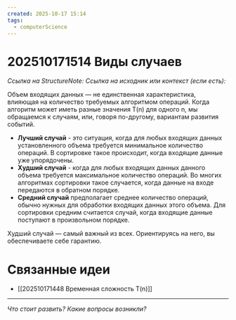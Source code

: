 ```yaml
---
created: 2025-10-17 15:14
tags:
  - computerScience
---
```

# 202510171514 Виды случаев

*Ссылка на StructureNote:*
*Ссылка на исходник или контекст (если есть):* 

Объем входящих данных — не единственная характеристика, влияющая на количество требуемых алгоритмом операций. Когда алгоритм может иметь разные значения T(n) для одного n, мы обращаемся к случаям, или, говоря по-другому, вариантам развития событий.

- **Лучший случай** - это ситуация, когда для любых входящих данных установленного объема требуется минимальное количество операций. В сортировке такое происходит, когда входящие данные уже упорядочены.
- **Худший случай** - когда для любых входящих данных данного объема требуется максимальное количество операций. Во многих алгоритмах сортировки такое случается, когда данные на входе передаются в обратном порядке.
- **Средний случай** предполагает среднее количество операций, обычно нужных для обработки входящих данных этого объема. Для сортировки средним считается случай, когда входящие данные поступают в произвольном порядке.

Худший случай — самый важный из всех. Ориентируясь на него, вы обеспечиваете себе гарантию.

# Связанные идеи

- [[202510171448 Временная сложность T(n)]]
---

*Что стоит развить? Какие вопросы возникли?*
